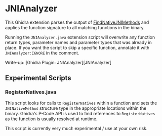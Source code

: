 # JNIAnalyzer

This Ghidra extension parses the output of
[FindNativeJNIMethods][FindNativeJNIMethods] and applies the function signature
to all matching functions in the binary.

Running the `JNIAnalyzer.java` extension script will overwrite any function
return types, parameter names and parameter types that was already in place.
If you want the script to skip a specific function, annotate it with
`JNIAnalyzer:IGNORE` in the comment.

Write-up: [Ghidra Plugin: JNIAnalyzer][JNIAnalyzer]

## Experimental Scripts

### RegisterNatives.java

This script looks for calls to `RegisterNatives` within a function and sets
the `JNINativeMethod` structure type in the appropriate locations within the
binary. Ghidra's P-Code API is used to find references to `RegisterNatives` as
the function is usually resolved at runtime.

This script is currently very much experimental / use at your own risk.

[FindNativeJNIMethods]: https://github.com/Ayrx/FindNativeJNIMethods
[JNIAnalyzer_blog]: https://www.ayrx.me/ghidra-jnianalyzer
